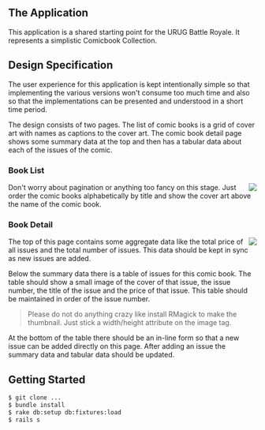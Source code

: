 ## The Application

This application is a shared starting point for the URUG Battle Royale. It represents a simplistic Comicbook Collection.

## Design Specification

The user experience for this application is kept intentionally simple so that implementing the various versions won't consume too much time and also so that the implementations can be presented and understood in a short time period.

The design consists of two pages. The list of comic books is a grid of cover art with names as captions to the cover art. The comic book detail page shows some summary data at the top and then has a tabular data about each of the issues of the comic.

### Book List
<img src="https://raw.github.com/hqmq/comic_collector/master/public/book_list.png" style="float:right;" />
Don't worry about pagination or anything too fancy on this stage. Just order the comic books alphabetically by title and show the cover art above the name of the comic book.

### Book Detail
<img src="https://raw.github.com/hqmq/comic_collector/master/public/book_detail.png" style="float:right;" />
The top of this page contains some aggregate data like the total price of all issues and the total number of issues.  This data should be kept in sync as new issues are added.

Below the summary data there is a table of issues for this comic book.  The table should show a small image of the cover of that issue, the issue number, the title of the issue and the price of that issue.  This table should be maintained in order of the issue number.

> Please do not do anything crazy like install RMagick to make the thumbnail. Just stick a width/height attribute on the image tag.

At the bottom of the table there should be an in-line form so that a new issue can be added directly on this page. After adding an issue the summary data and tabular data should be updated.

## Getting Started
```bash
$ git clone ...
$ bundle install
$ rake db:setup db:fixtures:load
$ rails s
```
